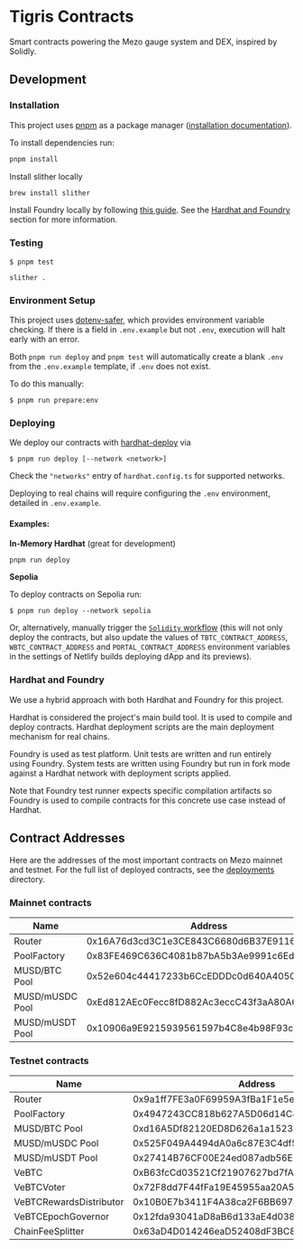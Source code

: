 # Tigris Contracts

Smart contracts powering the Mezo gauge system and DEX, inspired by Solidly.

## Development

### Installation

This project uses [pnpm](https://pnpm.io/) as a package manager ([installation documentation](https://pnpm.io/installation)).

To install dependencies run:

```bash
pnpm install
```

Install slither locally

```bash
brew install slither
```

Install Foundry locally by following [this guide](https://book.getfoundry.sh/getting-started/installation).
See the [Hardhat and Foundry](#hardhat-and-foundry-) section for more information.

### Testing

```
$ pnpm test
```

```
slither .
```

### Environment Setup

This project uses [dotenv-safer](https://github.com/vincentvella/dotenv-safer),
which provides environment variable checking. If there is a field in
`.env.example` but not `.env`, execution will halt early with an error.

Both `pnpm run deploy` and `pnpm test` will automatically create a blank `.env`
from the `.env.example` template, if `.env` does not exist.

To do this manually:

```
$ pnpm run prepare:env
```

### Deploying

We deploy our contracts with
[hardhat-deploy](https://www.npmjs.com/package/hardhat-deploy) via

```
$ pnpm run deploy [--network <network>]
```

Check the `"networks"` entry of `hardhat.config.ts` for supported networks.

Deploying to real chains will require configuring the `.env` environment,
detailed in `.env.example`.

#### Examples:

**In-Memory Hardhat** (great for development)

```
pnpm run deploy
```

**Sepolia**

To deploy contracts on Sepolia run:

```
$ pnpm run deploy --network sepolia
```

Or, alternatively, manually trigger the [`Solidity`
workflow](https://github.com/thesis/mezo-portal/actions/workflows/solidity.yml)
(this will not only deploy the contracts, but also update the values of
`TBTC_CONTRACT_ADDRESS`, `WBTC_CONTRACT_ADDRESS` and `PORTAL_CONTRACT_ADDRESS`
environment variables in the settings of Netlify builds deploying dApp and its
previews).

### Hardhat and Foundry

We use a hybrid approach with both Hardhat and Foundry for this project.

Hardhat is considered the project's main build tool. It is used to compile and
deploy contracts. Hardhat deployment scripts are the main deployment mechanism
for real chains.

Foundry is used as test platform. Unit tests are written and run entirely using
Foundry. System tests are written using Foundry but run in fork mode against
a Hardhat network with deployment scripts applied.

Note that Foundry test runner expects specific compilation artifacts so Foundry
is used to compile contracts for this concrete use case instead of Hardhat.

## Contract Addresses

Here are the addresses of the most important contracts on Mezo mainnet and testnet.
For the full list of deployed contracts, see the [deployments](./deployments) directory.

### Mainnet contracts

| Name            | Address                                    |
| --------------- | ------------------------------------------ |
| Router          | 0x16A76d3cd3C1e3CE843C6680d6B37E9116b5C706 |
| PoolFactory     | 0x83FE469C636C4081b87bA5b3Ae9991c6Ed104248 |
| MUSD/BTC Pool   | 0x52e604c44417233b6CcEDDDc0d640A405Caacefb |
| MUSD/mUSDC Pool | 0xEd812AEc0Fecc8fD882Ac3eccC43f3aA80A6c356 |
| MUSD/mUSDT Pool | 0x10906a9E9215939561597b4C8e4b98F93c02031A |

### Testnet contracts

| Name                    | Address                                    |
| ----------------------- | ------------------------------------------ |
| Router                  | 0x9a1ff7FE3a0F69959A3fBa1F1e5ee18e1A9CD7E9 |
| PoolFactory             | 0x4947243CC818b627A5D06d14C4eCe7398A23Ce1A |
| MUSD/BTC Pool           | 0xd16A5Df82120ED8D626a1a15232bFcE2366d6AA9 |
| MUSD/mUSDC Pool         | 0x525F049A4494dA0a6c87E3C4df55f9929765Dc3e |
| MUSD/mUSDT Pool         | 0x27414B76CF00E24ed087adb56E26bAeEEe93494e |
| VeBTC                   | 0xB63fcCd03521Cf21907627bd7fA465C129479231 |
| VeBTCVoter              | 0x72F8dd7F44fFa19E45955aa20A5486E8EB255738 |
| VeBTCRewardsDistributor | 0x10B0E7b3411F4A38ca2F6BB697aA28D607924729 |
| VeBTCEpochGovernor      | 0x12fda93041aD8aB6d133aE4d038b5159033d937a |
| ChainFeeSplitter        | 0x63aD4D014246eaD52408dF3BC8F046107cbf6065 |
